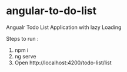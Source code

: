 # angular-to-do-list
Angualr Todo List Application with lazy Loading

Steps to run :
1. npm i
2. ng serve
3. Open http://localhost:4200/todo-list/list